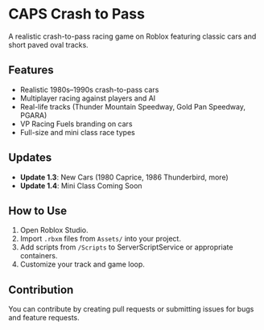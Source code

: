 # CAPS Crash to Pass

A realistic crash-to-pass racing game on Roblox featuring classic cars and short paved oval tracks.

## Features
- Realistic 1980s–1990s crash-to-pass cars
- Multiplayer racing against players and AI
- Real-life tracks (Thunder Mountain Speedway, Gold Pan Speedway, PGARA)
- VP Racing Fuels branding on cars
- Full-size and mini class race types

## Updates
- **Update 1.3**: New Cars (1980 Caprice, 1986 Thunderbird, more)
- **Update 1.4**: Mini Class Coming Soon

## How to Use
1. Open Roblox Studio.
2. Import `.rbxm` files from `Assets/` into your project.
3. Add scripts from `/Scripts` to ServerScriptService or appropriate containers.
4. Customize your track and game loop.

## Contribution
You can contribute by creating pull requests or submitting issues for bugs and feature requests.

